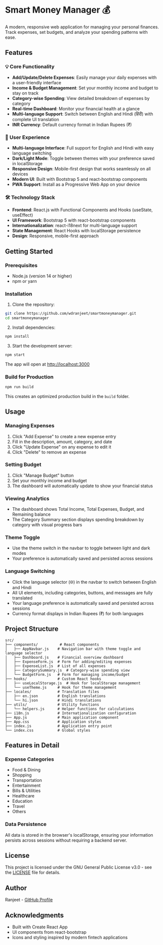 # Smart Money Manager 💰

A modern, responsive web application for managing your personal finances. Track expenses, set budgets, and analyze your spending patterns with ease.

## Features

### 💡 Core Functionality
- **Add/Update/Delete Expenses**: Easily manage your daily expenses with a user-friendly interface
- **Income & Budget Management**: Set your monthly income and budget to stay on track
- **Category-wise Spending**: View detailed breakdown of expenses by category
- **Real-time Dashboard**: Monitor your financial health at a glance
- **Multi-language Support**: Switch between English and Hindi (हिंदी) with complete UI translation
- **INR Currency**: Default currency format in Indian Rupees (₹)

### 🎨 User Experience
- **Multi-language Interface**: Full support for English and Hindi with easy language switching
- **Dark/Light Mode**: Toggle between themes with your preference saved in localStorage
- **Responsive Design**: Mobile-first design that works seamlessly on all devices
- **Modern UI**: Built with Bootstrap 5 and react-bootstrap components
- **PWA Support**: Install as a Progressive Web App on your device

### 🛠 Technology Stack
- **Frontend**: React.js with Functional Components and Hooks (useState, useEffect)
- **UI Framework**: Bootstrap 5 with react-bootstrap components
- **Internationalization**: react-i18next for multi-language support
- **State Management**: React Hooks with localStorage persistence
- **Design**: Responsive, mobile-first approach

## Getting Started

### Prerequisites
- Node.js (version 14 or higher)
- npm or yarn

### Installation

1. Clone the repository:
```bash
git clone https://github.com/wdranjeet/smartmoneymanager.git
cd smartmoneymanager
```

2. Install dependencies:
```bash
npm install
```

3. Start the development server:
```bash
npm start
```

The app will open at [http://localhost:3000](http://localhost:3000)

### Build for Production

```bash
npm run build
```

This creates an optimized production build in the `build` folder.

## Usage

### Managing Expenses
1. Click "Add Expense" to create a new expense entry
2. Fill in the description, amount, category, and date
3. Click "Update Expense" on any expense to edit it
4. Click "Delete" to remove an expense

### Setting Budget
1. Click "Manage Budget" button
2. Set your monthly income and budget
3. The dashboard will automatically update to show your financial status

### Viewing Analytics
- The dashboard shows Total Income, Total Expenses, Budget, and Remaining balance
- The Category Summary section displays spending breakdown by category with visual progress bars

### Theme Toggle
- Use the theme switch in the navbar to toggle between light and dark modes
- Your preference is automatically saved and persisted across sessions

### Language Switching
- Click the language selector (🌐) in the navbar to switch between English and Hindi
- All UI elements, including categories, buttons, and messages are fully translated
- Your language preference is automatically saved and persisted across sessions
- Currency format displays in Indian Rupees (₹) for both languages

## Project Structure

```
src/
├── components/          # React components
│   ├── AppNavbar.js    # Navigation bar with theme toggle and language selector
│   ├── Dashboard.js    # Financial overview dashboard
│   ├── ExpenseForm.js  # Form for adding/editing expenses
│   ├── ExpenseList.js  # List of all expenses
│   ├── CategorySummary.js  # Category-wise spending view
│   └── BudgetForm.js   # Form for managing income/budget
├── hooks/              # Custom React hooks
│   ├── useLocalStorage.js  # Hook for localStorage management
│   └── useTheme.js     # Hook for theme management
├── locales/            # Translation files
│   ├── en.json         # English translations
│   └── hi.json         # Hindi translations
├── utils/              # Utility functions
│   └── helpers.js      # Helper functions for calculations
├── i18n.js             # Internationalization configuration
├── App.js              # Main application component
├── App.css             # Application styles
├── index.js            # Application entry point
└── index.css           # Global styles
```

## Features in Detail

### Expense Categories
- Food & Dining
- Shopping
- Transportation
- Entertainment
- Bills & Utilities
- Healthcare
- Education
- Travel
- Others

### Data Persistence
All data is stored in the browser's localStorage, ensuring your information persists across sessions without requiring a backend server.

## License

This project is licensed under the GNU General Public License v3.0 - see the [LICENSE](LICENSE) file for details.

## Author

Ranjeet - [GitHub Profile](https://github.com/wdranjeet)

## Acknowledgments

- Built with Create React App
- UI components from react-bootstrap
- Icons and styling inspired by modern fintech applications
